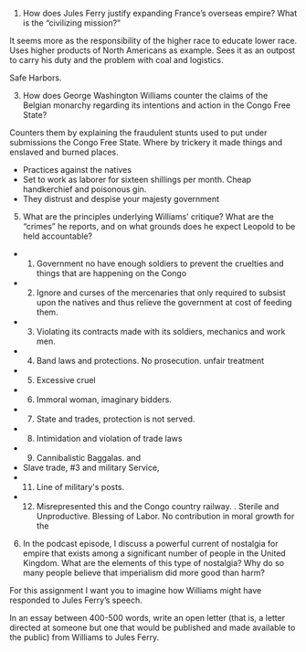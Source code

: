 
1. How does Jules Ferry justify expanding France’s overseas empire? What is the “civilizing mission?”

It seems more as the responsibility of the higher race to educate lower race. Uses higher products of North Americans as example. Sees it as an outpost to carry his duty and the problem with coal and logistics.

Safe Harbors.

3. How does George Washington Williams counter the claims of the Belgian monarchy regarding its intentions and action in the Congo Free State?

Counters them by explaining the fraudulent stunts used to put under submissions the Congo Free State. Where by trickery it made things and enslaved and burned places. 

- Practices against the natives
- Set to work as laborer for sixteen shillings per month. Cheap handkerchief and poisonous gin. 
- They distrust and despise your majesty government

5. What are the principles underlying Williams’ critique? What are the “crimes” he reports, and on what grounds does he expect Leopold to be held accountable?

- 1. Government no have enough soldiers to prevent the cruelties and things that are happening on the Congo
- 2. Ignore  and curses of the mercenaries that only required to subsist upon  the natives and thus relieve the government at cost of feeding them. 
- 3. Violating its contracts made with its soldiers, mechanics and work men. 
- 4. Band laws and protections. No prosecution. unfair treatment
- 5. Excessive cruel
- 6. Immoral woman, imaginary bidders. 
- 7. State and trades, protection is not served. 
- 8. Intimidation and violation of trade laws
- 9. Cannibalistic Baggalas. and 
- Slave trade, #3 and military Service, 
- 11. Line of military's posts. 
- 12. Misrepresented this and the Congo country railway. . Sterile and Unproductive. Blessing of Labor.  No contribution in moral growth for the 

6. In the podcast episode, I discuss a powerful current of nostalgia for empire that exists among a significant number of people in the United Kingdom. What are the elements of this type of nostalgia? Why do so many people believe that imperialism did more good than harm?



For this assignment I want you to imagine how Williams might have responded to Jules Ferry’s speech.

In an essay between 400-500 words, write an open letter (that is, a letter directed at someone but one that would be published and made available to the public) from Williams to Jules Ferry.